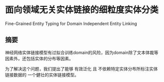 # 面向领域无关实体链接的细粒度实体分类

Fine-Grained Entity Typing for Domain Independent Entity Linking

## 摘要

神经网络实体链接模型有过拟合训练domain的风险，因为domain除了文本体裁等因素外，还包括实体的分布等因素。

为了解决这个问题，我们提出了能够 有效泛化 且 不依赖特定实体分布所标注实体链接数据的 一个健壮的实体链接模型。